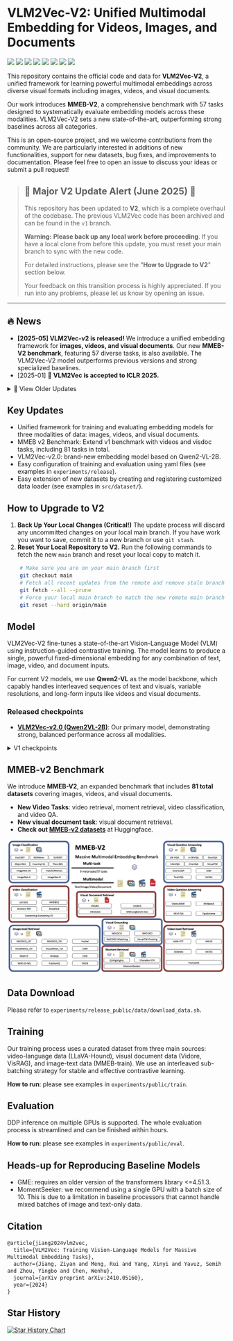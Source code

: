 # VLM2Vec-V2: Unified Multimodal Embedding for Videos, Images, and Documents

<a target="_blank" href="https://github.com/TIGER-AI-Lab/VLM2Vec/blob/main/assets/vlm2vec_v2.pdf">
<img style="height:22pt" src="https://img.shields.io/badge/-V2 Paper%20-black?style=flat&logo=arxiv"></a>
<a target="_blank" href="https://arxiv.org/abs/2410.05160">
<img style="height:22pt" src="https://img.shields.io/badge/-V1 Paper-black?style=flat&logo=arxiv"></a>
<a target="_blank" href="https://github.com/TIGER-AI-Lab/VLM2Vec">
<img style="height:22pt" src="https://img.shields.io/badge/-Code-green?style=flat&logo=github"></a>
<a target="_blank" href="https://tiger-ai-lab.github.io/VLM2Vec/">
<img style="height:22pt" src="https://img.shields.io/badge/-🌐%20Website-red?style=flat"></a>
<a target="_blank" href="https://huggingface.co/VLM2Vec">
<img style="height:22pt" src="https://img.shields.io/badge/-🤗%20Dataset-red?style=flat"></a>
<a target="_blank" href="https://huggingface.co/datasets/TIGER-Lab/MMEB-V2">
<img style="height:22pt" src="https://img.shields.io/badge/-🤗%20Models-red?style=flat"></a>
<a target="_blank" href="https://huggingface.co/spaces/TIGER-Lab/MMEB-Leaderboard">
<img style="height:22pt" src="https://img.shields.io/badge/-🤗%20Leaderboard-red?style=flat"></a>
<a target="_blank" href="https://x.com/WenhuChen/status/1844577017930694984">
<img style="height:22pt" src="https://img.shields.io/badge/-Tweet-blue?style=flat&logo=twitter"></a>
<br>


This repository contains the official code and data for **VLM2Vec-V2**, a unified framework for learning powerful multimodal embeddings across diverse visual formats including images, videos, and visual documents.

Our work introduces **MMEB-V2**, a comprehensive benchmark with 57 tasks designed to systematically evaluate embedding models across these modalities. VLM2Vec-V2 sets a new state-of-the-art, outperforming strong baselines across all categories.

This is an open-source project, and we welcome contributions from the community. We are particularly interested in additions of new functionalities, support for new datasets, bug fixes, and improvements to documentation. Please feel free to open an issue to discuss your ideas or submit a pull request!


> ## 🚨 Major V2 Update Alert (June 2025) 🚨
>
> This repository has been updated to **V2**, which is a complete overhaul of the codebase. The previous VLM2Vec code has been archived and can be found in the `v1` branch.
>
> **Warning:** **Please back up any local work before proceeding**. If you have a local clone from before this update, you must reset your main branch to sync with the new code. 
>
> For detailed instructions, please see the "**How to Upgrade to V2**" section below.
> 
> Your feedback on this transition process is highly appreciated. If you run into any problems, please let us know by opening an issue.



---

## 🔥 News
- **[2025-05] VLM2Vec-v2 is released!** We introduce a unified embedding framework for **images, videos, and visual documents**. Our new **MMEB-V2 benchmark**, featuring 57 diverse tasks, is also available. The VLM2Vec-V2 model outperforms previous versions and strong specialized baselines.
- [2025-01] 🎉 **VLM2Vec is accepted to ICLR 2025.**

<details>
  <summary>📜 View Older Updates</summary>

- [2025-02] 🔥 Two new VLM2Vec models are released, based on Qwen2VL 2B and 7B, achieving 60.1 and 65.8 (new SOTA!) on the MMEB benchmark. Check them out ([2B]([url](https://huggingface.co/TIGER-Lab/VLM2Vec-Qwen2VL-2B)), [7B]([url](https://huggingface.co/TIGER-Lab/VLM2Vec-Qwen2VL-7B)))!
- [2025-02] We are starting to work on more advanced features and extensions for VLM2Vec, and will document all changes in the ```CHANGELOG.md```. If any changes conflict with previously supported features, please feel free to raise an issue here. Thank you in advance!
- [2025-01] We have updated our [training data](https://huggingface.co/datasets/TIGER-Lab/MMEB-train). Each subset now contains two splits: ```original``` and ```diverse_instruction```. The ```original``` split is provided to support the reproduction of our paper results. The ```diverse_instruction``` split includes paraphrased instructions for each task, designed to enhance instruction diversity and improve the model's robustness to unseen instructions and tasks. Moving forward, our future releases will primarily use the ```diverse_instruction``` split.
- [2024-12] We have released the [MMEB leaderboard](https://huggingface.co/spaces/TIGER-Lab/MMEB). Feel free to contact us if you want to include your model.
- [2024-12] We have released a new variant of VLM2Vec built on the LLaVa-Next backbone, which is currently our best-performing version: https://huggingface.co/TIGER-Lab/VLM2Vec-LLaVa-Next.
- [2024-10] VLM2Vec has been integrated into [vLLM](https://github.com/vllm-project/vllm/blob/main/examples/offline_inference_vision_language_embedding.py).
- [2024-10] The technical report, code, data, and model for VLM2Vec are all available online.

</details>

## Key Updates
- Unified framework for training and evaluating embedding models for three modalities of data: images, videos, and visual documents.
- MMEB v2 Benchmark: Extend v1 benchmark with videos and visdoc tasks, including 81 tasks in total.
- VLM2Vec-v2.0: brand-new embedding model based on Qwen2-VL-2B.
- Easy configuration of training and evaluation using yaml files (see examples in `experiments/release`).
- Easy extension of new datasets by creating and registering customized data loader (see examples in `src/dataset/`).


## How to Upgrade to V2

1. **Back Up Your Local Changes (Critical!)** The update process will discard any uncommitted changes on your local main branch. If you have work you want to save, commit it to a new branch or use `git stash`.
2. **Reset Your Local Repository to V2.** Run the following commands to fetch the new `main` branch and reset your local copy to match it.

```bash
    # Make sure you are on your main branch first
    git checkout main
    # Fetch all recent updates from the remote and remove stale branch references
    git fetch --all --prune
    # Force your local main branch to match the new remote main branch
    git reset --hard origin/main
```


## Model
VLM2Vec-V2 fine-tunes a state-of-the-art Vision-Language Model (VLM) using instruction-guided contrastive training. The model learns to produce a single, powerful fixed-dimensional embedding for any combination of text, image, video, and document inputs.

For current V2 models, we use **Qwen2-VL** as the model backbone, which capably handles interleaved sequences of text and visuals, variable resolutions, and long-form inputs like videos and visual documents.

[//]: # (<img width="768" alt="abs" src="assets/train_vlm.png">)

### Released checkpoints
- **[VLM2Vec-v2.0 (Qwen2VL-2B)](https://huggingface.co/VLM2Vec/VLM2Vec-V2.0)**: Our primary model, demonstrating strong, balanced performance across all modalities.

<details>
<summary> V1 checkpoints </summary>

- [VLM2Vec-Qwen2VL (7B)](https://huggingface.co/TIGER-Lab/VLM2Vec-Qwen2VL-7B)
- [VLM2Vec-Qwen2VL (2B)](https://huggingface.co/TIGER-Lab/VLM2Vec-Qwen2VL-2B)
- [VLM2Vec-LLaVa-Next](https://huggingface.co/TIGER-Lab/VLM2Vec-LLaVa-Next)
- [VLM2Vec-Phi3.5V](https://huggingface.co/TIGER-Lab/VLM2Vec-Full)
</details>

 
## MMEB-v2 Benchmark
We introduce **MMEB-V2**, an expanded benchmark that includes **81 total datasets** covering images, videos, and visual documents.
- **New Video Tasks**: video retrieval, moment retrieval, video classification, and video QA.
- **New visual document task**: visual document retrieval.
- **Check out [MMEB-v2 datasets](https://huggingface.co/datasets/TIGER-Lab/MMEB-V2)** at Huggingface.

<img width="768" alt="MMEB-V2 Overview" src="assets/mmeb_v2.png">

## Data Download
Please refer to `experiments/release_public/data/download_data.sh`.

## Training
Our training process uses a curated dataset from three main sources: video-language data (LLaVA-Hound), visual document data (Vidore, VisRAG), and image-text data (MMEB-train). We use an interleaved sub-batching strategy for stable and effective contrastive learning.

**How to run**: please see examples in `experiments/public/train`.

## Evaluation
DDP inference on multiple GPUs is supported. The whole evaluation process is streamlined and can be finished within hours. 

**How to run**: please see examples in `experiments/public/eval`. 

## Heads-up for Reproducing Baseline Models
- GME: requires an older version of the transformers library <=4.51.3.
- MomentSeeker: we recommend using a single GPU with a batch size of 10. This is due to a limitation in baseline processors that cannot handle mixed batches of image and text-only data.

## Citation
```
@article{jiang2024vlm2vec,
  title={VLM2Vec: Training Vision-Language Models for Massive Multimodal Embedding Tasks},
  author={Jiang, Ziyan and Meng, Rui and Yang, Xinyi and Yavuz, Semih and Zhou, Yingbo and Chen, Wenhu},
  journal={arXiv preprint arXiv:2410.05160},
  year={2024}
}
```


## Star History

[![Star History Chart](https://api.star-history.com/svg?repos=TIGER-AI-Lab/VLM2Vec&type=Date)](https://star-history.com/#TIGER-AI-Lab/VLM2Vec&Date)

